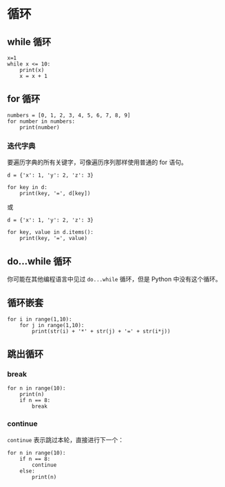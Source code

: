 # 循环

## while 循环

<div class="run"></div>

```python3
x=1
while x <= 10:
    print(x)
    x = x + 1
```

## for 循环

<div class="run"></div>

```python3
numbers = [0, 1, 2, 3, 4, 5, 6, 7, 8, 9]
for number in numbers:
    print(number)
```

### 迭代字典

要遍历字典的所有关键字，可像遍历序列那样使用普通的 for 语句。

<div class="run"></div>

```python3
d = {'x': 1, 'y': 2, 'z': 3}

for key in d:
    print(key, '=', d[key])
```

或

<div class="run"></div>

```python3
d = {'x': 1, 'y': 2, 'z': 3}

for key, value in d.items():
    print(key, '=', value)
```

## do...while 循环

你可能在其他编程语言中见过 `do...while` 循环，但是 Python 中没有这个循环。

## 循环嵌套

<div class="run"></div>

```python3
for i in range(1,10):
    for j in range(1,10):
        print(str(i) + '*' + str(j) + '=' + str(i*j))
```

## 跳出循环

### break

<div class="run"></div>

```python3
for n in range(10):
    print(n)
    if n == 8:
        break
```

### continue

`continue` 表示跳过本轮，直接进行下一个：

<div class="run"></div>

```python3
for n in range(10):
    if n == 8:
        continue
    else:
        print(n)
```
